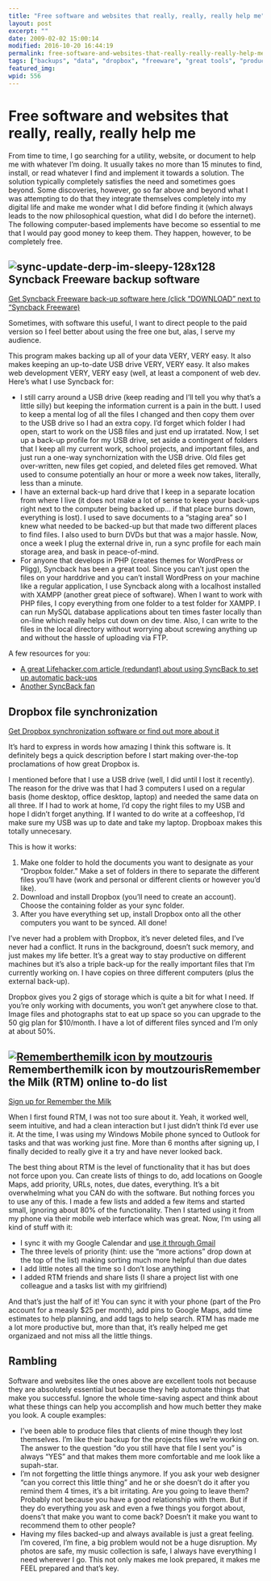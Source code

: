 ```yaml
---
title: "Free software and websites that really, really, really help me"
layout: post
excerpt: ""
date: 2009-02-02 15:00:14
modified: 2016-10-20 16:44:19
permalink: free-software-and-websites-that-really-really-really-help-me/index.html
tags: ["backups", "data", "dropbox", "freeware", "great tools", "productivity tools", "remember the milk", "software", "syncback", "synchronization", "Agency Process"]
featured_img: 
wpid: 556
---
```


# Free software and websites that really, really, really help me

From time to time, I go searching for a utility, website, or document to help me with whatever I’m doing. It usually takes no more than 15 minutes to find, install, or read whatever I find and implement it towards a solution. The solution typically completely satisfies the need and sometimes goes beyond. Some discoveries, however, go so far above and beyond what I was attempting to do that they integrate themselves completely into my digital life and make me wonder what I did before finding it (which always leads to the now philosophical question, what did I do before the internet). The following computer-based implements have become so essential to me that I would pay good money to keep them. They happen, however, to be completely free.

![sync-update-derp-im-sleepy-128x128](/_images/2009/02/sync-update-derp-im-sleepy-128x128.png "sync-update-derp-im-sleepy-128x128")Syncback Freeware backup software
----------------------------------------------------------------------------------------------------------------------------------------------------------------------------------------------------------

[Get Syncback Freeware back-up software here (click “DOWNLOAD” next to “Syncback Freeware)](http://www.2brightsparks.com/freeware/freeware-hub.html)

Sometimes, with software this useful, I want to direct people to the paid version so I feel better about using the free one but, alas, I serve my audience.

This program makes backing up all of your data VERY, VERY easy. It also makes keeping an up-to-date USB drive VERY, VERY easy. It also makes web development VERY, VERY easy (well, at least a component of web dev. Here’s what I use Syncback for:

- I still carry around a USB drive (keep reading and I’ll tell you why that’s a little silly) but keeping the information current is a pain in the butt. I used to keep a mental log of all the files I changed and then copy them over to the USB drive so I had an extra copy. I’d forget which folder I had open, start to work on the USB files and just end up irratated. Now, I set up a back-up profile for my USB drive, set aside a contingent of folders that I keep all my current work, school projects, and important files, and just run a one-way synchornization with the USB drive. Old files get over-written, new files get copied, and deleted files get removed. What used to consume potentially an hour or more a week now takes, literally, less than a minute.
- I have an external back-up hard drive that I keep in a separate location from where I live (it does not make a lot of sense to keep your back-ups right next to the computer being backed up… if that place burns down, everything is lost). I used to save documents to a “staging area” so I knew what needed to be backed-up but that made two different places to find files. I also used to burn DVDs but that was a major hassle. Now, once a week I plug the external drive in, run a sync profile for each main storage area, and bask in peace-of-mind.
- For anyone that develops in PHP (creates themes for WordPress or Pligg), Syncback has been a great tool. Since you can’t just open the files on your harddrive and you can’t install WordPress on your machine like a regular application, I use Syncback along with a localhost installed with XAMPP (another great piece of software). When I want to work with PHP files, I copy everything from one folder to a test folder for XAMPP. I can run MySQL database applications about ten times faster locally than on-line which really helps cut down on dev time. Also, I can write to the files in the local directory without worrying about screwing anything up and without the hassle of uploading via FTP.

A few resources for you:

- [A great Lifehacker.com article (redundant) about using SyncBack to set up automatic back-ups](http://lifehacker.com/software/geek-to-live/geek-to-live-automatically-back-up-your-hard-drive-147855.php)
- [Another SyncBack fan](http://randomwalksinlowcountries.blogspot.com/2009/02/backups-and-synchronization.html)

Dropbox file synchronization
----------------------------

[Get Dropbox synchronization software or find out more about it](https://www.dropbox.com/referrals/NTY0Mjc1OQ)

It’s hard to express in words how amazing I think this software is. It definitely begs a quick description before I start making over-the-top proclamations of how great Dropbox is.

I mentioned before that I use a USB drive (well, I did until I lost it recently). The reason for the drive was that I had 3 computers I used on a regular basis (home desktop, office desktop, laptop) and needed the same data on all three. If I had to work at home, I’d copy the right files to my USB and hope I didn’t forget anything. If I wanted to do write at a coffeeshop, I’d make sure my USB was up to date and take my laptop. Dropboax makes this totally unnecesary.

This is how it works:

1. Make one folder to hold the documents you want to designate as your “Dropbox folder.” Make a set of folders in there to separate the different files you’ll have (work and personal or different clients or however you’d like).
2. Download and install Dropbox (you’ll need to create an account). Choose the containing folder as your sync folder.
3. After you have everything set up, install Dropbox onto all the other computers you want to be synced. All done!

I’ve never had a problem with Dropbox, it’s never deleted files, and I’ve never had a conflict. It runs in the background, doesn’t suck memory, and just makes my life better. It’s a great way to stay productive on different machines but it’s also a triple back-up for the really important files that I’m currently working on. I have copies on three different computers (plus the external back-up).

Dropbox gives you 2 gigs of storage which is quite a bit for what I need. If you’re only working with documents, you won’t get anywhere close to that. Image files and photographs stat to eat up space so you can upgrade to the 50 gig plan for $10/month. I have a lot of different files synced and I’m only at about 50%.

[![Rememberthemilk icon by moutzouris](/_images/2009/02/remember_the_milk_icon_by_moutzouris.jpg "remember_the_milk_icon_by_moutzouris")](http://www.rememberthemilk.com)Rememberthemilk icon by moutzourisRemember the Milk (RTM) online to-do list
-----------------------------------------

[Sign up for Remember the Milk](http://www.rememberthemilk.com/)

When I first found RTM, I was not too sure about it. Yeah, it worked well, seem intuitive, and had a clean interaction but I just didn’t think I’d ever use it. At the time, I was using my Windows Mobile phone synced to Outlook for tasks and that was working just fine. More than 6 months after signing up, I finally decided to really give it a try and have never looked back.

The best thing about RTM is the level of functionality that it has but does not force upon you. Can create lists of things to do, add locations on Google Maps, add priority, URLs, notes, due dates, everything. It’s a bit overwhelming what you CAN do with the software. But nothing forces you to use any of this. I made a few lists and added a few items and started small, ignoring about 80% of the functionality. Then I started using it from my phone via their mobile web interface which was great. Now, I’m using all kind of stuff with it:

- I sync it with my Google Calendar and [use it through Gmail](http://www.rememberthemilk.com/services/gmail/)
- The three levels of priority (hint: use the “more actions” drop down at the top of the list) making sorting much more helpful than due dates
- I add little notes all the time so I don’t lose anything
- I added RTM friends and share lists (I share a project list with one colleague and a tasks list with my girlfriend)

And that’s just the half of it! You can sync it with your phone (part of the Pro account for a measly $25 per month), add pins to Google Maps, add time estimates to help planning, and add tags to help search. RTM has made me a lot more productive but, more than that, it’s really helped me get organizaed and not miss all the little things.

Rambling
--------

Software and websites like the ones above are excellent tools not because they are absolutely essential but because they help automate things that make you successful. Ignore the whole time-saving aspect and think about what these things can help you accomplish and how much better they make you look. A couple examples:

- I’ve been able to produce files that clients of mine though they lost themselves. I’m like their backup for the projects files we’re working on. The answer to the question “do you still have that file I sent you” is always “YES” and that makes them more comfortable and me look like a supah-star.
- I’m not forgetting the little things anymore. If you ask your web designer “can you correct this little thing” and he or she doesn’t do it after you remind them 4 times, it’s a bit irritating. Are you going to leave them? Probably not because you have a good relationship with them. But if they do everything you ask and even a fwe things you forgot about, doens’t that make you want to come back? Doesn’t it make you want to recommend them to other people?
- Having my files backed-up and always available is just a great feeling. I’m covered, I’m fine, a big problem would not be a huge disruption. My photos are safe, my music collection is safe, I always have everything I need wherever I go. This not only makes me look prepared, it makes me FEEL prepared and that’s key.